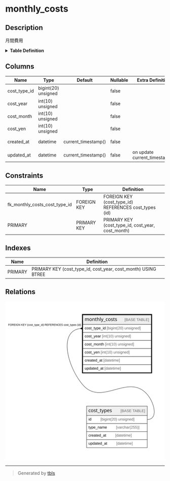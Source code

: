 # monthly_costs

## Description

月間費用

<details>
<summary><strong>Table Definition</strong></summary>

```sql
CREATE TABLE `monthly_costs` (
  `cost_type_id` bigint(20) unsigned NOT NULL COMMENT '費用種別ID',
  `cost_year` int(10) unsigned NOT NULL COMMENT '年',
  `cost_month` int(10) unsigned NOT NULL COMMENT '月',
  `cost_yen` int(10) unsigned NOT NULL COMMENT '料金(円)',
  `created_at` datetime NOT NULL DEFAULT current_timestamp() COMMENT '作成日時(UTC)',
  `updated_at` datetime NOT NULL DEFAULT current_timestamp() ON UPDATE current_timestamp() COMMENT '更新日時(UTC)',
  PRIMARY KEY (`cost_type_id`,`cost_year`,`cost_month`),
  CONSTRAINT `fk_monthly_costs_cost_type_id` FOREIGN KEY (`cost_type_id`) REFERENCES `cost_types` (`id`)
) ENGINE=InnoDB DEFAULT CHARSET=utf8mb4 COLLATE=utf8mb4_general_ci COMMENT='月間費用'
```

</details>

## Columns

| Name | Type | Default | Nullable | Extra Definition | Children | Parents | Comment |
| ---- | ---- | ------- | -------- | ---------------- | -------- | ------- | ------- |
| cost_type_id | bigint(20) unsigned |  | false |  |  | [cost_types](cost_types.md) | 費用種別ID |
| cost_year | int(10) unsigned |  | false |  |  |  | 年 |
| cost_month | int(10) unsigned |  | false |  |  |  | 月 |
| cost_yen | int(10) unsigned |  | false |  |  |  | 料金(円) |
| created_at | datetime | current_timestamp() | false |  |  |  | 作成日時(UTC) |
| updated_at | datetime | current_timestamp() | false | on update current_timestamp() |  |  | 更新日時(UTC) |

## Constraints

| Name | Type | Definition |
| ---- | ---- | ---------- |
| fk_monthly_costs_cost_type_id | FOREIGN KEY | FOREIGN KEY (cost_type_id) REFERENCES cost_types (id) |
| PRIMARY | PRIMARY KEY | PRIMARY KEY (cost_type_id, cost_year, cost_month) |

## Indexes

| Name | Definition |
| ---- | ---------- |
| PRIMARY | PRIMARY KEY (cost_type_id, cost_year, cost_month) USING BTREE |

## Relations

![er](monthly_costs.svg)

---

> Generated by [tbls](https://github.com/k1LoW/tbls)
